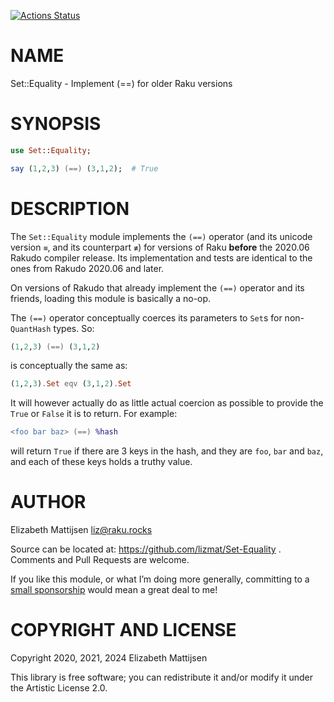 [![Actions Status](https://github.com/lizmat/Set-Equality/workflows/test/badge.svg)](https://github.com/lizmat/Set-Equality/actions)

NAME
====

Set::Equality - Implement (==) for older Raku versions

SYNOPSIS
========

```raku
use Set::Equality;

say (1,2,3) (==) (3,1,2);  # True
```

DESCRIPTION
===========

The `Set::Equality` module implements the `(==)` operator (and its unicode version `≡`, and its counterpart `≢`) for versions of Raku **before** the 2020.06 Rakudo compiler release. Its implementation and tests are identical to the ones from Rakudo 2020.06 and later.

On versions of Rakudo that already implement the `(==)` operator and its friends, loading this module is basically a no-op.

The `(==)` operator conceptually coerces its parameters to `Set`s for non-`QuantHash` types. So:

```raku
(1,2,3) (==) (3,1,2)
```

is conceptually the same as:

```raku
(1,2,3).Set eqv (3,1,2).Set
```

It will however actually do as little actual coercion as possible to provide the `True` or `False` it is to return. For example:

```raku
<foo bar baz> (==) %hash
```

will return `True` if there are 3 keys in the hash, and they are `foo`, `bar` and `baz`, and each of these keys holds a truthy value.

AUTHOR
======

Elizabeth Mattijsen <liz@raku.rocks>

Source can be located at: https://github.com/lizmat/Set-Equality . Comments and Pull Requests are welcome.

If you like this module, or what I’m doing more generally, committing to a [small sponsorship](https://github.com/sponsors/lizmat/) would mean a great deal to me!

COPYRIGHT AND LICENSE
=====================

Copyright 2020, 2021, 2024 Elizabeth Mattijsen

This library is free software; you can redistribute it and/or modify it under the Artistic License 2.0.

